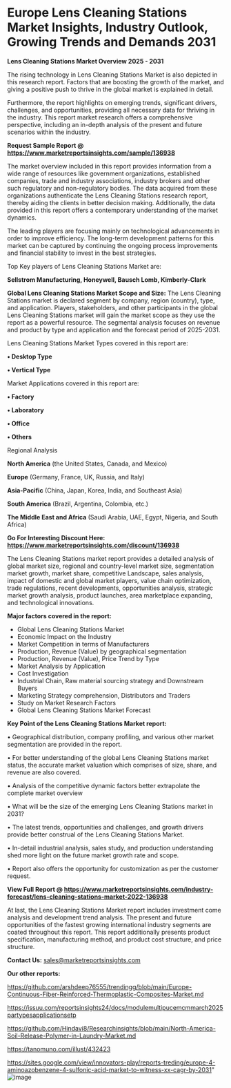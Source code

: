 # Europe Lens Cleaning Stations Market Insights, Industry Outlook, Growing Trends and Demands 2031

<Strong> Lens Cleaning Stations Market Overview 2025 - 2031</strong>

The rising technology in Lens Cleaning Stations Market is also depicted in this research report. Factors that are boosting the growth of the market, and giving a positive push to thrive in the global market is explained in detail.

Furthermore, the report highlights on emerging trends, significant drivers, challenges, and opportunities, providing all necessary data for thriving in the industry. This report market research offers a comprehensive perspective, including an in-depth analysis of the present and future scenarios within the industry.

<strong>Request Sample Report @ <a href=https://www.marketreportsinsights.com/sample/136938>https://www.marketreportsinsights.com/sample/136938</a></strong>

The market overview included in this report provides information from a wide range of resources like government organizations, established companies, trade and industry associations, industry brokers and other such regulatory and non-regulatory bodies. The data acquired from these organizations authenticate the Lens Cleaning Stations research report, thereby aiding the clients in better decision making. Additionally, the data provided in this report offers a contemporary understanding of the market dynamics.

The leading players are focusing mainly on technological advancements in order to improve efficiency. The long-term development patterns for this market can be captured by continuing the ongoing process improvements and financial stability to invest in the best strategies.

Top Key players of Lens Cleaning Stations Market are:

<strong>Sellstrom Manufacturing, Honeywell, Bausch  Lomb, Kimberly-Clark</strong>

<strong><b>Global Lens Cleaning Stations Market Scope and Size:</b></strong>
The Lens Cleaning Stations market is declared segment by company, region (country), type, and application. Players, stakeholders, and other participants in the global Lens Cleaning Stations market will gain the market scope as they use the report as a powerful resource. The segmental analysis focuses on revenue and product by type and application and the forecast period of 2025-2031.

Lens Cleaning Stations Market Types covered in this report are:

<strong>• Desktop Type

• Vertical Type</strong>

Market Applications covered in this report are:

<strong>• Factory

• Laboratory

• Office

• Others</strong> 

Regional Analysis

<strong>North America</strong> (the United States, Canada, and Mexico)

<strong>Europe</strong> (Germany, France, UK, Russia, and Italy)

<strong>Asia-Pacific</strong> (China, Japan, Korea, India, and Southeast Asia)

<strong>South America</strong> (Brazil, Argentina, Colombia, etc.)

<strong>The Middle East and Africa</strong> (Saudi Arabia, UAE, Egypt, Nigeria, and South Africa)

<strong>Go For Interesting Discount Here: <a href=https://www.marketreportsinsights.com/discount/136938>https://www.marketreportsinsights.com/discount/136938</a></strong>

The Lens Cleaning Stations market report provides a detailed analysis of global market size, regional and country-level market size, segmentation market growth, market share, competitive Landscape, sales analysis, impact of domestic and global market players, value chain optimization, trade regulations, recent developments, opportunities analysis, strategic market growth analysis, product launches, area marketplace expanding, and technological innovations.

<strong><b>Major factors covered in the report:</b></strong>
<ul>
  <li>Global Lens Cleaning Stations Market </li>
  <li>Economic Impact on the Industry</li>
  <li>Market Competition in terms of Manufacturers</li>
  <li>Production, Revenue (Value) by geographical segmentation</li>
  <li>Production, Revenue (Value), Price Trend by Type</li>
  <li>Market Analysis by Application</li>
  <li>Cost Investigation</li>
  <li>Industrial Chain, Raw material sourcing strategy and Downstream Buyers</li>
  <li>Marketing Strategy comprehension, Distributors and Traders</li>
  <li>Study on Market Research Factors</li>
  <li>Global Lens Cleaning Stations Market Forecast</li>
</ul>

<strong><b>Key Point of the Lens Cleaning Stations Market report:</b></strong>

• Geographical distribution, company profiling, and various other market segmentation are provided in the report.

• For better understanding of the global Lens Cleaning Stations market status, the accurate market valuation which comprises of size, share, and revenue are also covered.

• Analysis of the competitive dynamic factors better extrapolate the complete market overview

• What will be the size of the emerging Lens Cleaning Stations market in 2031?

• The latest trends, opportunities and challenges, and growth drivers provide better construal of the Lens Cleaning Stations Market.

• In-detail industrial analysis, sales study, and production understanding shed more light on the future market growth rate and scope.

• Report also offers the opportunity for customization as per the customer request.

<strong><b>View Full Report @ <a href=https://www.marketreportsinsights.com/industry-forecast/lens-cleaning-stations-market-2022-136938>https://www.marketreportsinsights.com/industry-forecast/lens-cleaning-stations-market-2022-136938</a></b></strong>


At last, the Lens Cleaning Stations Market report includes investment come analysis and development trend analysis. The present and future opportunities of the fastest growing international industry segments are coated throughout this report. This report additionally presents product specification, manufacturing method, and product cost structure, and price structure.

<strong>Contact Us:</strong>
sales@marketreportsinsights.com

<strong>Our other reports:</strong>

<a href=https://github.com/arshdeep76555/trendingg/blob/main/Europe-Continuous-Fiber-Reinforced-Thermoplastic-Composites-Market.md>https://github.com/arshdeep76555/trendingg/blob/main/Europe-Continuous-Fiber-Reinforced-Thermoplastic-Composites-Market.md</a>

<a href=https://issuu.com/reportsinsights24/docs/modulemultipucemcmmarch2025partypesapplicationsetp>https://issuu.com/reportsinsights24/docs/modulemultipucemcmmarch2025partypesapplicationsetp</a>

<a href=https://github.com/Hindavi8/Researchinsights/blob/main/North-America-Soil-Release-Polymer-in-Laundry-Market.md>https://github.com/Hindavi8/Researchinsights/blob/main/North-America-Soil-Release-Polymer-in-Laundry-Market.md</a>

<a href=https://tanomuno.com/illust/432423>https://tanomuno.com/illust/432423</a>

<a href=https://sites.google.com/view/innovators-play/reports-treding/europe-4-aminoazobenzene-4-sulfonic-acid-market-to-witness-xx-cagr-by-2031>https://sites.google.com/view/innovators-play/reports-treding/europe-4-aminoazobenzene-4-sulfonic-acid-market-to-witness-xx-cagr-by-2031</a>"
![image](https://github.com/user-attachments/assets/7f00d003-155f-4de7-acfe-9f6d3efd7f71)
